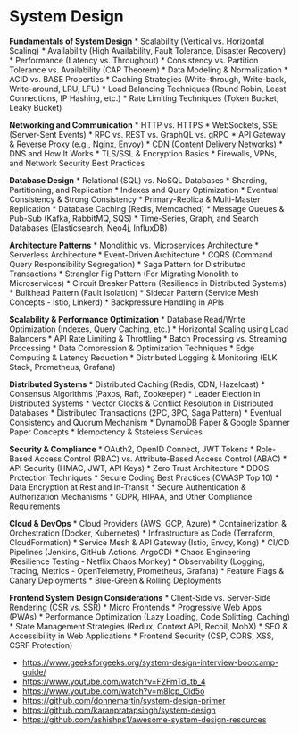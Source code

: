 # System Design

**Fundamentals of System Design**
    * Scalability (Vertical vs. Horizontal Scaling)
    * Availability (High Availability, Fault Tolerance, Disaster Recovery)
    * Performance (Latency vs. Throughput)
    * Consistency vs. Partition Tolerance vs. Availability (CAP Theorem)
    * Data Modeling & Normalization
    * ACID vs. BASE Properties
    * Caching Strategies (Write-through, Write-back, Write-around, LRU, LFU)
    * Load Balancing Techniques (Round Robin, Least Connections, IP Hashing, etc.)
    * Rate Limiting Techniques (Token Bucket, Leaky Bucket)

**Networking and Communication**
    * HTTP vs. HTTPS
    * WebSockets, SSE (Server-Sent Events)
    * RPC vs. REST vs. GraphQL vs. gRPC
    * API Gateway & Reverse Proxy (e.g., Nginx, Envoy)
    * CDN (Content Delivery Networks)
    * DNS and How It Works
    * TLS/SSL & Encryption Basics
    * Firewalls, VPNs, and Network Security Best Practices

**Database Design**
    * Relational (SQL) vs. NoSQL Databases
    * Sharding, Partitioning, and Replication
    * Indexes and Query Optimization
    * Eventual Consistency & Strong Consistency
    * Primary-Replica & Multi-Master Replication
    * Database Caching (Redis, Memcached)
    * Message Queues & Pub-Sub (Kafka, RabbitMQ, SQS)
    * Time-Series, Graph, and Search Databases (Elasticsearch, Neo4j, InfluxDB)

**Architecture Patterns**
    * Monolithic vs. Microservices Architecture
    * Serverless Architecture
    * Event-Driven Architecture
    * CQRS (Command Query Responsibility Segregation)
    * Saga Pattern for Distributed Transactions
    * Strangler Fig Pattern (For Migrating Monolith to Microservices)
    * Circuit Breaker Pattern (Resilience in Distributed Systems)
    * Bulkhead Pattern (Fault Isolation)
    * Sidecar Pattern (Service Mesh Concepts - Istio, Linkerd)
    * Backpressure Handling in APIs
  
**Scalability & Performance Optimization**
    * Database Read/Write Optimization (Indexes, Query Caching, etc.)
    * Horizontal Scaling using Load Balancers
    * API Rate Limiting & Throttling
    * Batch Processing vs. Streaming Processing
    * Data Compression & Optimization Techniques
    * Edge Computing & Latency Reduction
    * Distributed Logging & Monitoring (ELK Stack, Prometheus, Grafana)

**Distributed Systems**
    * Distributed Caching (Redis, CDN, Hazelcast)
    * Consensus Algorithms (Paxos, Raft, Zookeeper)
    * Leader Election in Distributed Systems
    * Vector Clocks & Conflict Resolution in Distributed Databases
    * Distributed Transactions (2PC, 3PC, Saga Pattern)
    * Eventual Consistency and Quorum Mechanism
    * DynamoDB Paper & Google Spanner Paper Concepts
    * Idempotency & Stateless Services

**Security & Compliance**
    * OAuth2, OpenID Connect, JWT Tokens
    * Role-Based Access Control (RBAC) vs. Attribute-Based Access Control (ABAC)
    * API Security (HMAC, JWT, API Keys)
    * Zero Trust Architecture
    * DDOS Protection Techniques
    * Secure Coding Best Practices (OWASP Top 10)
    * Data Encryption at Rest and In-Transit
    * Secure Authentication & Authorization Mechanisms
    * GDPR, HIPAA, and Other Compliance Requirements

**Cloud & DevOps**
    * Cloud Providers (AWS, GCP, Azure)
    * Containerization & Orchestration (Docker, Kubernetes)
    * Infrastructure as Code (Terraform, CloudFormation)
    * Service Mesh & API Gateway (Istio, Envoy, Kong)
    * CI/CD Pipelines (Jenkins, GitHub Actions, ArgoCD)
    * Chaos Engineering (Resilience Testing - Netflix Chaos Monkey)
    * Observability (Logging, Tracing, Metrics - OpenTelemetry, Prometheus, Grafana)
    * Feature Flags & Canary Deployments
    * Blue-Green & Rolling Deployments

**Frontend System Design Considerations**
    * Client-Side vs. Server-Side Rendering (CSR vs. SSR)
    * Micro Frontends
    * Progressive Web Apps (PWAs)
    * Performance Optimization (Lazy Loading, Code Splitting, Caching)
    * State Management Strategies (Redux, Context API, Recoil, MobX)
    * SEO & Accessibility in Web Applications
    * Frontend Security (CSP, CORS, XSS, CSRF Protection)

* https://www.geeksforgeeks.org/system-design-interview-bootcamp-guide/
* https://www.youtube.com/watch?v=F2FmTdLtb_4
* https://www.youtube.com/watch?v=m8Icp_Cid5o
* https://github.com/donnemartin/system-design-primer
* https://github.com/karanpratapsingh/system-design
* https://github.com/ashishps1/awesome-system-design-resources
